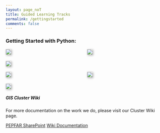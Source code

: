 ```yaml
---
layout: page_noT
title: Guided Learning Tracks
permalink: /gettingstarted
comments: false
---
```


<style>
.grid { 
  display: grid;
  grid-template-columns: repeat(auto-fill, minmax(200px, 1fr));
  grid-gap: 20px;
  align-items: stretch;
  }
.grid img {
  border: 1px solid #ccc;
  box-shadow: 2px 2px 6px 0px  rgba(0,0,0,0.3);
  max-width: 100%;
}
</style>

<div class="row justify-content-between">
<div class="col-md-8 pr-5">

<!-- <p class="mb-5"><img class="shadow-lg" src="{{site.baseurl}}/assets/images/mediumish-jekyll-template.png" alt="jekyll template mediumish" /></p> -->
<h3>Getting Started with Python:</h3>

<main class="grid">
  <a href = 'placeholder'><img src="/gis-cluster-test2/assets/images/QGIS1.png"></a>
  <a href = 'placeholder'><img src="/gis-cluster-test2/assets/images/QGIS2.png"></a>
  <a href = 'placeholder'><img src="/gis-cluster-test2/assets/images/QGIS3.png"></a>
</main>

<br />

<main class="grid">
  <a href = 'placeholder'><img src="/gis-cluster-test2/assets/images/QGIS4.png"></a>
  <a href = 'placeholder'><img src="/gis-cluster-test2/assets/images/QGIS5.png"></a>
  <a href = 'placeholder'><img src="/gis-cluster-test2/assets/images/QGIS6.png"></a>
</main>

</div>




<div class="col-md-4">

<div class="sticky-top sticky-top-80">
<h5>GIS Cluster Wiki</h5>

<p>For more documentation on the work we do, please visit our Cluster Wiki page. </p>

<a target="_blank" href="https://www.pepfar.net/sites/UserManagement/SitePages/Welcome.aspx" class="btn btn-danger">PEPFAR SharePoint</a> <a target="_blank" href="https://github.com/ICPI/GIS/wiki" class="btn btn-warning">Wiki Documentation</a>

</div>
</div>
</div>
